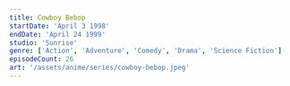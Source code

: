 ```yaml
---
title: Cowboy Bebop
startDate: 'April 3 1998'
endDate: 'April 24 1999'
studio: 'Sunrise'
genre: ['Action', 'Adventure', 'Comedy', 'Drama', 'Science Fiction']
episodeCount: 26
art: '/assets/anime/series/cowboy-bebop.jpeg'
---
```

